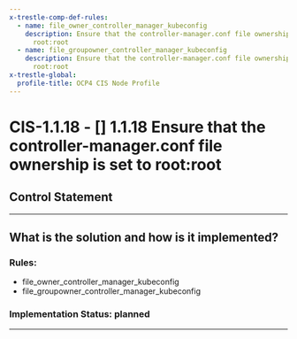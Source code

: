 ```yaml
---
x-trestle-comp-def-rules:
  - name: file_owner_controller_manager_kubeconfig
    description: Ensure that the controller-manager.conf file ownership is set to
      root:root
  - name: file_groupowner_controller_manager_kubeconfig
    description: Ensure that the controller-manager.conf file ownership is set to
      root:root
x-trestle-global:
  profile-title: OCP4 CIS Node Profile
---
```


# CIS-1.1.18 - \[\] 1.1.18 Ensure that the controller-manager.conf file ownership is set to root:root

## Control Statement

______________________________________________________________________

## What is the solution and how is it implemented?

<!-- For implementation status enter one of: implemented, partial, planned, alternative, not-applicable -->

<!-- Note that the list of rules under ### Rules: is read-only and changes will not be captured after assembly to JSON -->

<!-- Enter possible prose for implementation response at the control level here, after this comment -->

### Rules:

  - file_owner_controller_manager_kubeconfig
  - file_groupowner_controller_manager_kubeconfig

### Implementation Status: planned

______________________________________________________________________
